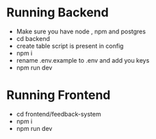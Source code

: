 # Running Backend
- Make sure you have node , npm and postgres
-  cd backend
- create table script is present in config
-  npm i
-  rename .env.example to .env and add you keys
-  npm run dev

# Running Frontend
- cd frontend/feedback-system
- npm i
- npm run dev
